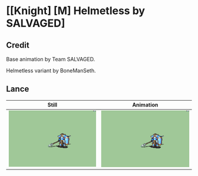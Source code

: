 # [\[Knight\] \[M\] Helmetless by SALVAGED]

## Credit

Base animation by Team SALVAGED. 

Helmetless variant by BoneManSeth.
	
## Lance

| Still | Animation |
| :---: | :-------: |
| ![Lance still](./Lance_000.png) | ![Lance animation](./Lance.gif) |
